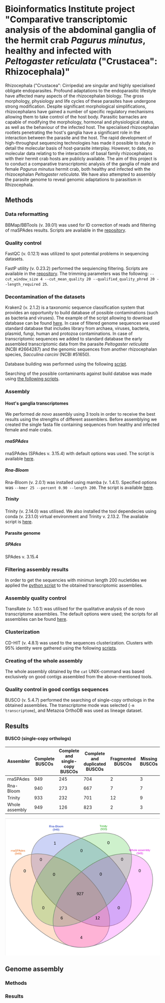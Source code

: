 # Bioinformatics Institute project "Comparative transcriptomic analysis of the abdominal ganglia of the hermit crab *Pagurus minutus*, healthy and infected with *Peltogaster reticulata* ("Crustacea": Rhizocephala)"

Rhizocephala ("Crustacea": Cirripedia) are singular and highly specialised obligate endoparasites. Profound adaptations to the endoparasitic lifestyle have affected many aspects of the rhizocephalan biology. The gross morphology, physiology and life cycles of these parasites have undergone strong modification. Despite significant morphological simplifications, rhizocephalans have gained a number of specific regulatory mechanisms allowing them to take control of the host body. Parasitic barnacles are capable of modifying the morphology, hormonal and physiological status, as well as the behaviour of the infected host. The specialised rhizocephalan rootlets penetrating the host's ganglia have a significant role in the interaction between the parasite and the host.
The rapid development of high-throughput sequencing technologies has made it possible to study in detail the molecular basis of host-parasite interplay. However, to date, no molecular data relating to the interactions of basal family rhizocephalans with their hermit crab hosts are publicly available. 
The aim of this project is to conduct a comparative transcriptomic analysis of the ganglia of male and female *Pagurus minutus* hermit crab, both healthy and infected with the rhizocephalan *Peltogaster reticulata*. We have also attempted to assembly the parasite genome to reveal genomic adaptations to parasitism in Rhizocephala. 

## Methods

### Data reformatting

BBMap/BBTools (v. 39.01) was used for ID correction of reads and filtering of rnaSPAdes results. Scripts are available in the [repository](/Scripts/Host's%20ganglia%20transcriptome%20/Quality%20control%20and%20trimming%20). 

### Quality control 

FastQC (v. 0.12.1) was utilized to spot potential problems in sequencing datasets. 

FastP utility (v. 0.23.2) performed the sequiencing filtering. Scripts are available in the [repository](/Scripts/Host's%20ganglia%20transcriptome%20/Quality%20control%20and%20trimming%20).
The trimming parameters was the following: `--cut_window_size 4 --cut_mean_quality 20 --qualified_quality_phred 20 --length_required 25`.

### Decontamination of the datasets

Kraken2 (v. 2.1.2) is a taxonomic sequence classification system that provides an opportunity to build database of possible contaminations (such as bacteria and viruses). The example of the script allowing to download database can be found [here](/Scripts/Host's%20ganglia%20transcriptome%20/Kraken2/download_database). 
In case of filtered genome sequences we used standard database that includes library from archaea, viruses, bacteria, plasmid, fungi, human and protozoa contaminations. 
In case of transcriptomic sequences we added to standard database the early assembled transcriptomic data from the parasite *Peltogaster reticulata* (NCBI #2664287) and the genomic sequences from another rhizocephalan species, *Sacculina carcini* (NCBI #51650).

Database building was performed using the following [script](Scripts/Host's%20ganglia%20transcriptome%20/Kraken2/download_database/females_Kraken2_standard_db_download.sh).

Searching of the possible contaminants against build databse was made using [the following scripts](Scripts/Host's%20ganglia%20transcriptome%20/Kraken2/search_database). 

### Assembly 

#### Host's ganglia transcriptomes

We performed *de novo* assembly using 3 tools in order to receive the best results using the strengths of different assemblers. Before assemblying we created the single fasta file containing sequences from healthy and infected female and male crabs.  

##### rnaSPAdes

rnaSPAdes (SPAdes v. 3.15.4) with default options was used. The script is available [here](/Scripts/Host's%20ganglia%20transcriptome%20/Assembly/RNAspades/run_rnaspades.sh).

##### Rna-Bloom

Rna-Bloom (v. 2.0.1) was installed using mamba (v. 1.4.1). Specified options was `--kmer 25 --percent 0.90 --length 200`. The script is available [here](/Scripts/Host's%20ganglia%20transcriptome%20/Assembly/Rna-Bloom/run_rnabloom.sh).

##### Trinity 

Trinity (v. 2.14.0) was utilised. We also installed the tool dependecies using conda (v. 23.1.0) virtual environment and Trinity v. 2.13.2. The avaliable script is [here](/Scripts/Host's%20ganglia%20transcriptome%20/Assembly/Trinity/new_trinity.sh).

#### Parasite genome

##### SPAdes

SPAdes v. 3.15.4

### Filtering assembly results

In order to get the sequencies with minimun length 200 nucletides we applied the [python script](/Scripts/Host's%20ganglia%20transcriptome%20/Assembly/Length_filter.py) to the obtained transcriptomic assemblies. 

### Assembly quality control

TransRate (v. 1.0.1) was utilised for the qualitative analysis of de novo transcriptome assemblies. The default options were used; the scripts for all assemblies can be found [here](Scripts/Host's%20ganglia%20transcriptome%20/TransRate).

### Clusterization

CD-HIT (v. 4.8.1) was used to the sequences clusterization. Clusters with 95% identity were gathered using the following [scripts](/Scripts/Host's%20ganglia%20transcriptome%20/Assembly/Clusterization%20(CD-HIT)).

### Creating of the whole assembly

The whole assembly obtained by the `cat` UNIX-command was based exclusively on good contigs assembled from the above-mentioned tools. 

### Quality control in good contigs sequences

BUSCO (v. 5.4.7) performed the searching of single-copy orthologs in the obtained assemblies. The transcriptome mode was selected (`-m transcriptome`), and Metazoa OrthoDB was used as lineage dataset.

## Results 

#### BUSCO (single-copy orthologs)

| Assembler      | Complete BUSCOs | Complete and single-copy BUSCOs | Complete and duplicated BUSCOs | Fragmented BUSCOs | Missing BUSCOs |
| -------------- | --------------- | ------------------------------- | ------------------------------ | ----------------- | -------------- |
| rnaSPAdes      | 949             | 245                             | 704                            | 2                 | 3              |
| Rna-Bloom      | 940             | 273                             | 667                            | 7                 | 7              |
| Trinity        | 933             | 232                             | 701                            | 12                | 9              |
| Whole assembly | 949             | 126                             | 823                            | 2                 | 3              |

<p align="center">
<img src="https://github.com/anlianguzova/BI_project_reticulata/blob/main/Pics/Venn_diagram_assemblers.png?raw=true" alt="Venn diagram on metazoans orthologs from different assemblers"/>
</p>

## Genome assembly

### Methods

### Results
